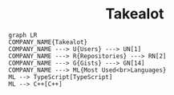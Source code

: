 <h1 align="center">Takealot</h1>

```mermaid
graph LR
COMPANY_NAME{Takealot}
COMPANY_NAME ---> U{Users} ---> UN[1]
COMPANY_NAME ---> R{Repositories} ---> RN[2]
COMPANY_NAME ---> G{Gists} ---> GN[14]
COMPANY_NAME ---> ML{Most Used<br>Languages}
ML --> TypeScript[TypeScript]
ML --> C++[C++]
```
